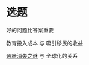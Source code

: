 # 选题
好的问题比答案重要  

  

教育投入成本 与 吸引移民的收益

[通胀消失之谜](http://www.360doc.com/content/16/0802/17/29248356_580299067.shtml) 与 全球化的关系